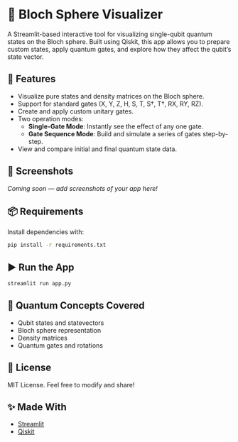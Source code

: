 # 🔮 Bloch Sphere Visualizer

A Streamlit-based interactive tool for visualizing single-qubit quantum states on the Bloch sphere. Built using Qiskit, this app allows you to prepare custom states, apply quantum gates, and explore how they affect the qubit’s state vector.

## 🚀 Features

- Visualize pure states and density matrices on the Bloch sphere.
- Support for standard gates (X, Y, Z, H, S, T, S†, T†, RX, RY, RZ).
- Create and apply custom unitary gates.
- Two operation modes:
  - **Single-Gate Mode**: Instantly see the effect of any one gate.
  - **Gate Sequence Mode**: Build and simulate a series of gates step-by-step.
- View and compare initial and final quantum state data.

## 📸 Screenshots

*Coming soon — add screenshots of your app here!*

## 📦 Requirements

Install dependencies with:

```bash
pip install -r requirements.txt
```

## ▶️ Run the App

```bash
streamlit run app.py
```

## 🧠 Quantum Concepts Covered

- Qubit states and statevectors
- Bloch sphere representation
- Density matrices
- Quantum gates and rotations

## 📄 License

MIT License. Feel free to modify and share!

## ✨ Made With

- [Streamlit](https://streamlit.io/)
- [Qiskit](https://qiskit.org/)
